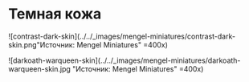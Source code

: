 # Темная кожа

![contrast-dark-skin](../../_images/mengel-miniatures/contrast-dark-skin.png"Источник: Mengel Miniatures" =400x)

![darkoath-warqueen-skin](../../_images/mengel-miniatures/darkoath-warqueen-skin.jpg "Источник: Mengel Miniatures" =400x)